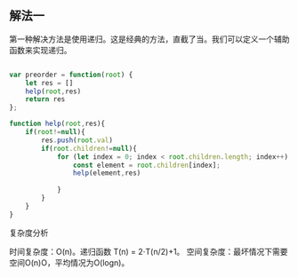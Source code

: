## 解法一

第一种解决方法是使用递归。这是经典的方法，直截了当。我们可以定义一个辅助函数来实现递归。
```javascript

var preorder = function(root) {
    let res = []
    help(root,res)
    return res
};

function help(root,res){
    if(root!=null){
        res.push(root.val)
        if(root.children!=null){
            for (let index = 0; index < root.children.length; index++) {
                const element = root.children[index];
                help(element,res)
                
            }
        }
    }
}

```

复杂度分析

时间复杂度：O(n)。递归函数 T(n) = 2⋅T(n/2)+1。
空间复杂度：最坏情况下需要空间O(n)O，平均情况为O(logn)。

